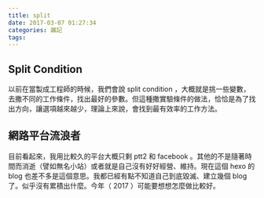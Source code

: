 ```yaml
---
title: split
date: 2017-03-07 01:27:34
categories: 雜記
tags:
---
```


## Split Condition

以前在當製成工程師的時候，我們會說 split condition ，大概就是挑一些變數，去撒不同的工作條件，找出最好的參數。但這種撒實驗條件的做法，恰恰是為了找出方向，讓選項越來越少，理論上來說，會找到最有效率的工作方法。


## 網路平台流浪者

目前看起來，我用比較久的平台大概只剩 ptt2 和 facebook 。其他的不是隨著時間而消逝（譬如無名小站）或者就是自己沒有好好經營、維持。現在這個 hexo 的 blog 也差不多是這個意思。我都已經有點不知道自己到底毀滅、建立幾個 blog 了。似乎沒有累積出什麼。今年（ 2017 ）可能要想想怎麼做比較好。
